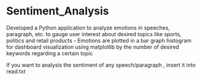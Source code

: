 # Sentiment_Analysis
Developed a Python application to analyze emotions in speeches, paragraph, etc. to gauge user interest about desired topics like sports, politics and retail products - Emotions are plotted in a bar graph histogram for dashboard visualization using matplotlib by the number of desired keywords regarding a certain topic

If you want to analysis the sentiment of any speech/paragraph , insert it into read.txt
